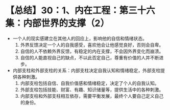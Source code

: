 # 【总结】30：1、内在工程：第三十六集：内部世界的支撑（2）

-   一个人的现实感建立在其他人的回应上，影响他的自信和情绪状态。
    1.  外界反馈决定一个人的自我感受，喜欢他会让他感觉良好，否则会自卑。
    2.  自信的人不依赖外界反馈，有稳定的内在支撑，不会因外界变化而崩溃。
    3.  自信的人能直视自己的缺点，不以此否定自己，尊重有价值的人并不断进步。
-   内部支柱和外部支柱的关系：内部支柱决定自我认知和情绪稳定，外部支柱提供各种刺激。
    1.  内部支柱包括自信、自我价值感和情绪稳定，决定了个人的自我认知。
    2.  外部支柱包括技能、财富、有趣、知识储量等，提供生活中的各种刺激。
    3.  内部支柱和外部支柱相互依存，需要平衡发展，最终个人要自己定义自己的身份。